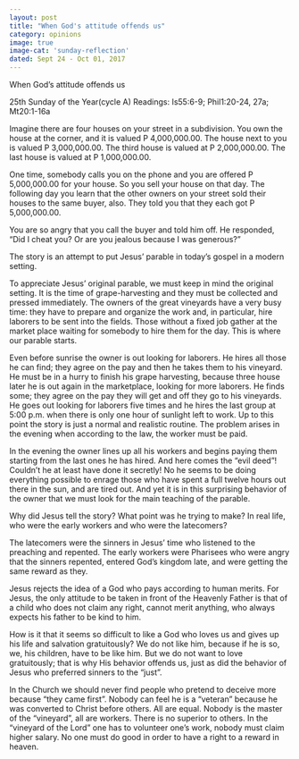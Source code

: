 ```yaml
---
layout: post
title: "When God's attitude offends us"
category: opinions
image: true
image-cat: 'sunday-reflection'
dated: Sept 24 - Oct 01, 2017
---
```


When God’s attitude offends us

25th Sunday of the Year(cycle A)
Readings:	Is55:6-9; Phil1:20-24, 27a; Mt20:1-16a

Imagine there are four houses on your street in a subdivision.  You own the house at the corner, and it is valued P 4,000,000.00.  The house next to you is valued P 3,000,000.00.  The third house is valued at P 2,000,000.00.  The last house is valued at P 1,000,000.00.

One time, somebody calls you on the phone and you are offered P 5,000,000.00 for your house.  So you sell your house on that day.  The following day you learn that the other owners on your street sold their houses to the same buyer, also.  They told you that they each got P 5,000,000.00.

You are so angry that you call the buyer and told him off.  He responded, “Did I cheat you?  Or are you jealous because I was generous?”

The story is an attempt to put Jesus’ parable in today’s gospel in a modern setting.

To appreciate Jesus’ original parable, we must keep in mind the original setting.  It is the time of grape-harvesting and they must be collected and pressed immediately.  The owners of the great vineyards have a very busy time: they have to prepare and organize the work and, in particular, hire laborers to be sent into the fields.  Those without a fixed job gather at the market place waiting for somebody to hire them for the day.  This is where our parable starts.

Even before sunrise the owner is out looking for laborers.  He hires all those he can find; they agree on the pay and then he takes them to his vineyard.  He must be in a hurry to finish his grape harvesting, because three house later he is out again in the marketplace, looking for more laborers.  He finds some; they agree on the pay they will get and off they go to his vineyards.  He goes out looking for laborers five times and he hires the last group at 5:00 p.m. when there is only one hour of sunlight left to work.  Up to this point the story is just a normal and realistic routine.  The problem arises in the evening when according to the law, the worker must be paid.

In the evening the owner lines up all his workers and begins paying them starting from the last ones he has hired.  And here comes the “evil deed”!  Couldn’t he at least have done it secretly!  No he seems to be doing everything possible to enrage those who have spent a full twelve hours out there in the sun, and are tired out.  And yet it is in this surprising behavior of the owner that we must look for the main teaching of the parable.

Why did Jesus tell the story?  What point was he trying to make?  In real life, who were the early workers and who were the latecomers?

The latecomers were the sinners in Jesus’ time who listened to the preaching and repented.  The early workers were Pharisees who were angry that the sinners repented, entered God’s kingdom late, and were getting the same reward as they.

Jesus rejects the idea of a God who pays according to human merits.  For Jesus, the only attitude to be taken in front of the Heavenly Father is that of a child who does not claim any right, cannot merit anything, who always expects his father to be kind to him.

How is it that it seems so difficult to like a God who loves us and gives up his life and salvation gratuitously?  We do not like him, because if he is so, we, his children, have to be like him.  But we do not want to love gratuitously; that is why His behavior offends us, just as did the behavior of Jesus who preferred sinners to the “just”.

In the Church we should never find people who pretend to deceive more because “they came first”.  Nobody can feel he is a “veteran” because he was converted to Christ before others.  All are equal.  Nobody is the master of the “vineyard”, all are workers.  There is no superior to others.  In the “vineyard of the Lord” one has to volunteer one’s work, nobody must claim higher salary.  No one must do good in order to have a right to a reward in heaven.
